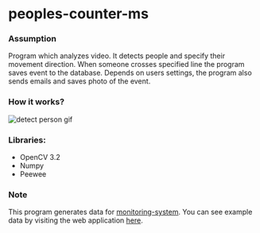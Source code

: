 # peoples-counter-ms

### Assumption
Program which analyzes video. It detects people and specify their movement direction. 
When someone crosses specified line the program saves event to the database. Depends on users settings, the program also sends emails and saves photo of the event.

### How it works?
![detect person gif](https://thumbs.gfycat.com/RepulsiveGenerousDrongo-size_restricted.gif
)


### Libraries:
* OpenCV 3.2
* Numpy
* Peewee

### Note
This program generates data for [monitoring-system](https://github.com/Jacaa/monitoring-system). You can see example data by visiting the web application [here](https://jaca-mon-sys.herokuapp.com/).

